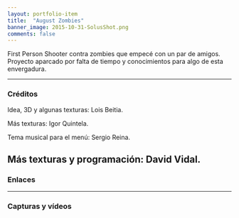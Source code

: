 ```yaml
---
layout: portfolio-item
title:  "August Zombies"
banner_image: 2015-10-31-SolusShot.png
comments: false
---
```


First Person Shooter contra zombies que empecé con un par de amigos.
Proyecto aparcado por falta de tiempo y conocimientos para algo de esta envergadura.

---

### Créditos
Idea, 3D y algunas texturas: Lois Beitia.

Más texturas: Igor Quintela.

Tema musical para el menú: Sergio Reina.

Más texturas y programación: David Vidal.
---

### Enlaces

---

### Capturas y vídeos
